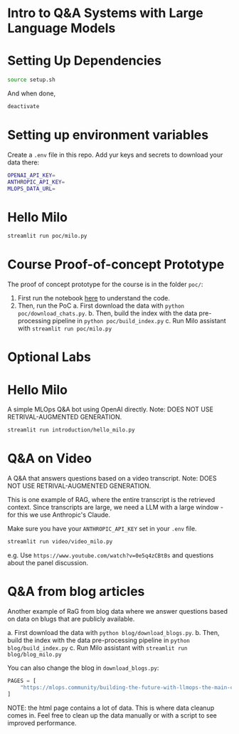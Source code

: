 # Intro to Q&A Systems with Large Language Models

# Setting Up Dependencies

```sh
source setup.sh
```

And when done,

```sh
deactivate
```

# Setting up environment variables

Create a `.env` file in this repo. Add yur keys and secrets to download your data there:

```sh
OPENAI_API_KEY=
ANTHROPIC_API_KEY=
MLOPS_DATA_URL=
```

# Hello Milo

```sh { name=start background=true }
streamlit run poc/milo.py
```

# Course Proof-of-concept Prototype

The proof of concept prototype for the course is in the folder `poc/`:

1. First run the notebook [here](poc/explore.ipynb) to understand the code.
2. Then, run the PoC
   a. First download the data with `python poc/download_chats.py`.
   b. Then, build the index with the data pre-processing pipeline in `python poc/build_index.py`
   c. Run Milo assistant with `streamlit run poc/milo.py`

# Optional Labs

# Hello Milo

A simple MLOps Q&A bot using OpenAI directly. Note: DOES NOT USE RETRIVAL-AUGMENTED GENERATION.

```sh { name=start-without-rag background=true }
streamlit run introduction/hello_milo.py
```

# Q&A on Video

A Q&A that answers questions based on a video transcript. Note: DOES NOT USE RETRIVAL-AUGMENTED GENERATION.

This is one example of RAG, where the entire transcript is the retrieved context. Since transcripts are large,
we need a LLM with a large window - for this we use Anthropic's Claude.

Make sure you have your `ANTHROPIC_API_KEY` set in your `.env` file.

```sh { name=start-video background=true }
streamlit run video/video_milo.py
```

e.g. Use `https://www.youtube.com/watch?v=0e5q4zCBtBs` and questions about the panel discussion.

# Q&A from blog articles

Another example of RaG from blog data where we answer questions based on data on blugs that are publicly available.

a. First download the data with `python blog/download_blogs.py`.
b. Then, build the index with the data pre-processing pipeline in `python blog/build_index.py`
c. Run Milo assistant with `streamlit run blog/blog_milo.py`

You can also change the blog in `download_blogs.py`:

```python
PAGES = [
    "https://mlops.community/building-the-future-with-llmops-the-main-challenges/",
]
```

NOTE: the html page contains a lot of data. This is where data cleanup comes in.
Feel free to clean up the data manually or with a script to see improved performance.
